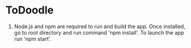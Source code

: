 # ToDoodle

1. Node.js and npm are required to run and build the app. Once installed, go to root directory and run command 'npm install'. To launch the app run 'npm start'.


